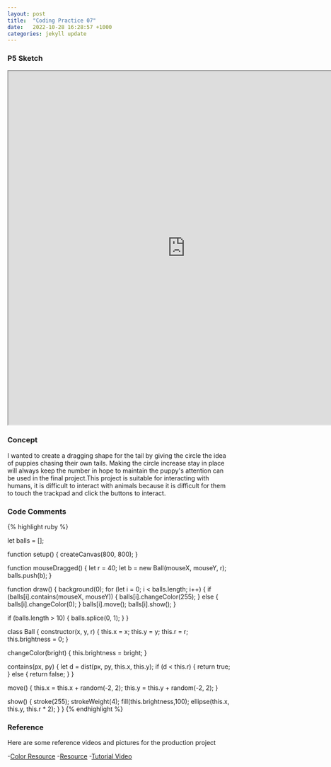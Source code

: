 ```yaml
---
layout: post
title:  "Coding Practice 07"
date:   2022-10-28 16:28:57 +1000
categories: jekyll update
---
```

### P5 Sketch
<iframe width=800 height=800 src="https://editor.p5js.org/GuiGui0v0/full/RTjCPIcGS"></iframe>

### Concept  
I wanted to create a dragging shape for the tail by giving the circle the idea of puppies chasing their own tails. Making the circle increase stay in place will always keep the number in hope to maintain the puppy's attention can be used in the final project.This project is suitable for interacting with humans, it is difficult to interact with animals because it is difficult for them to touch the trackpad and click the buttons to interact.

### Code Comments

{% highlight ruby %}

let balls = [];

function setup() {
  createCanvas(800, 800);
}

function mouseDragged() {
  let r = 40;
  let b = new Ball(mouseX, mouseY, r);
  balls.push(b);
}

function draw() {
  background(0);
  for (let i = 0; i < balls.length; i++) {
  if (balls[i].contains(mouseX, mouseY)) {
      balls[i].changeColor(255);
    } else { 
    balls[i].changeColor(0);
    }
    balls[i].move();
    balls[i].show();
  }

  if (balls.length > 10) {
      balls.splice(0, 1);
  }
}

class Ball {
  constructor(x, y, r) {
    this.x = x;
    this.y = y;
    this.r = r;
    this.brightness = 0;
  }

  changeColor(bright) {
    this.brightness = bright;
  }

  contains(px, py) {
    let d = dist(px, py, this.x, this.y);
    if (d < this.r) {
      return true;
    } else {
      return false;
    }
  }

  move() {
    this.x = this.x + random(-2, 2);
    this.y = this.y + random(-2, 2);
  }

  show() {
    stroke(255);
    strokeWeight(4);
    fill(this.brightness,100);
    ellipse(this.x, this.y, this.r * 2);
  }
}
{% endhighlight %}

### Reference
Here are some reference videos and pictures for the production project

-[Color Resource](https://www.w3schools.com/colors/colors_groups.asp)
-[Resource](https://p5js.org/reference/#/p5/mouseDragged)
-[Tutorial Video](https://www.youtube.com/watch?v=fBqaA7zRO58)
